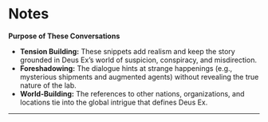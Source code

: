 # Notes

**Purpose of These Conversations**

- **Tension Building:** These snippets add realism and keep the story grounded in Deus Ex’s world of suspicion, conspiracy, and misdirection.  
- **Foreshadowing:** The dialogue hints at strange happenings (e.g., mysterious shipments and augmented agents) without revealing the true nature of the lab.  
- **World-Building:** The references to other nations, organizations, and locations tie into the global intrigue that defines Deus Ex.  

---
